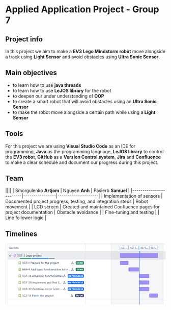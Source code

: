 # Applied Application Project - Group 7
## Project info
In this project we aim to make a **EV3 Lego Mindstorm robot** move alongside a track using **Light Sensor** and avoid obstacles using **Ultra Sonic Sensor**.

## Main objectives
- to learn how to use **java threads**
- to learn how to use **LeJOS library** for the robot
- to deepen our under understanding of **OOP**
- to create a smart robot that will avoid obstacles using an **Ultra Sonic Sensor**
- to make the robot move alongside a certain path while using a **Light Sensor**

## Tools
For this project we are using **Visual Studio Code** as an IDE for programming, **Java** as the programming language, **LeJOS library** to control the **EV3 robot**, **GitHub** as a **Version Control system**, **Jira** and **Confluence** to make a clear schedule and document our progress during this project.

## Team

||||
| Smorgulenko **Artjom** | Nguyen **Anh** | Pasierb **Samuel** |
|------------------------|----------------|--------------------|
| Implementation of sensors | Documented project progress, testing, and integration steps | Robot movement |
| LCD screen | Created and maintained Confluence pages for project documentation | Obstacle avoidance |
| Fine-tuning and testing |  | Line follower logic |

## Timelines

![timelines](img/timelines.png) 
